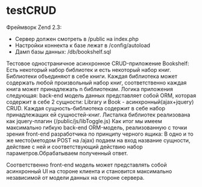 testCRUD
========
Фреймворк Zend 2.3:
- Сервер должен смотреть в /public на index.php
- Настройки коннекта к базе лежат в /config/autoload
- Дамп базы данных: /db/bookshelf.sql

Тестовое одностраничное асинхронное CRUD-приложение Bookshelf:
Есть некоторый набор библиотек и есть некоторый набор книг.
Библиотеки объединяют в себе книги. Каждая библиотека может содержать любой произвольный набор книг, 
соответственно каждая книга может принадлежать n библиотекам.
Логика приложения следующая:
back-end модель данных представляет собой ORM, которая содержит в себе 2 сущности:
Library и Book - асинхронный(ajax+jquery) CRUD. Каждая сущность-библиотека содержит в себе набор 
принадлежащих ей сущностей-книг.
Листалка библиотек реализована как jquery-плагин (/public/js/libToggle.js)
Как итог мы имеем максимально гибкую back-end ORM-модель, реализованную с точки зрения front-end разработчика
по принципу черного ящика: 
В одно и то же место(методом POST на /ajax) подаем на вход название сущности, действие с ней и 
соответствующий действию набор параметров.Обрабатываем полученный ответ.

Соответственно front-end модель может представлять собой асинхронный UI на стороне клиента  и 
становится максимально независимой от модели данных на стороне сервера.  
